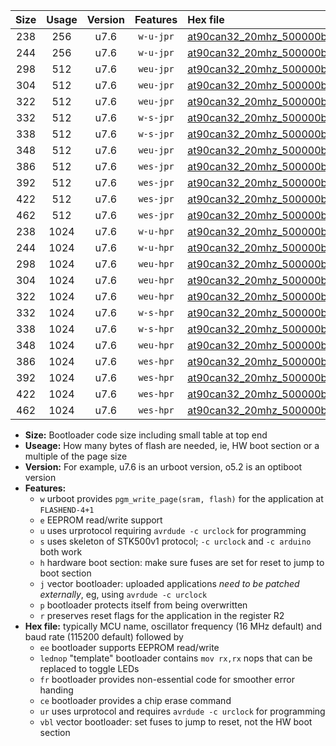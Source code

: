 |Size|Usage|Version|Features|Hex file|
|:-:|:-:|:-:|:-:|:--|
|238|256|u7.6|`w-u-jpr`|[at90can32_20mhz_500000bps_ur_vbl.hex](https://raw.githubusercontent.com/stefanrueger/urboot/main//at90can32_20mhz_500000bps_ur_vbl.hex)|
|244|256|u7.6|`w-u-jpr`|[at90can32_20mhz_500000bps_lednop_ur_vbl.hex](https://raw.githubusercontent.com/stefanrueger/urboot/main//at90can32_20mhz_500000bps_lednop_ur_vbl.hex)|
|298|512|u7.6|`weu-jpr`|[at90can32_20mhz_500000bps_ee_ur_vbl.hex](https://raw.githubusercontent.com/stefanrueger/urboot/main//at90can32_20mhz_500000bps_ee_ur_vbl.hex)|
|304|512|u7.6|`weu-jpr`|[at90can32_20mhz_500000bps_ee_lednop_ur_vbl.hex](https://raw.githubusercontent.com/stefanrueger/urboot/main//at90can32_20mhz_500000bps_ee_lednop_ur_vbl.hex)|
|322|512|u7.6|`weu-jpr`|[at90can32_20mhz_500000bps_ee_lednop_fr_ur_vbl.hex](https://raw.githubusercontent.com/stefanrueger/urboot/main//at90can32_20mhz_500000bps_ee_lednop_fr_ur_vbl.hex)|
|332|512|u7.6|`w-s-jpr`|[at90can32_20mhz_500000bps_vbl.hex](https://raw.githubusercontent.com/stefanrueger/urboot/main//at90can32_20mhz_500000bps_vbl.hex)|
|338|512|u7.6|`w-s-jpr`|[at90can32_20mhz_500000bps_lednop_vbl.hex](https://raw.githubusercontent.com/stefanrueger/urboot/main//at90can32_20mhz_500000bps_lednop_vbl.hex)|
|348|512|u7.6|`weu-jpr`|[at90can32_20mhz_500000bps_ee_lednop_fr_ce_ur_vbl.hex](https://raw.githubusercontent.com/stefanrueger/urboot/main//at90can32_20mhz_500000bps_ee_lednop_fr_ce_ur_vbl.hex)|
|386|512|u7.6|`wes-jpr`|[at90can32_20mhz_500000bps_ee_vbl.hex](https://raw.githubusercontent.com/stefanrueger/urboot/main//at90can32_20mhz_500000bps_ee_vbl.hex)|
|392|512|u7.6|`wes-jpr`|[at90can32_20mhz_500000bps_ee_lednop_vbl.hex](https://raw.githubusercontent.com/stefanrueger/urboot/main//at90can32_20mhz_500000bps_ee_lednop_vbl.hex)|
|422|512|u7.6|`wes-jpr`|[at90can32_20mhz_500000bps_ee_lednop_fr_vbl.hex](https://raw.githubusercontent.com/stefanrueger/urboot/main//at90can32_20mhz_500000bps_ee_lednop_fr_vbl.hex)|
|462|512|u7.6|`wes-jpr`|[at90can32_20mhz_500000bps_ee_lednop_fr_ce_vbl.hex](https://raw.githubusercontent.com/stefanrueger/urboot/main//at90can32_20mhz_500000bps_ee_lednop_fr_ce_vbl.hex)|
|238|1024|u7.6|`w-u-hpr`|[at90can32_20mhz_500000bps_ur.hex](https://raw.githubusercontent.com/stefanrueger/urboot/main//at90can32_20mhz_500000bps_ur.hex)|
|244|1024|u7.6|`w-u-hpr`|[at90can32_20mhz_500000bps_lednop_ur.hex](https://raw.githubusercontent.com/stefanrueger/urboot/main//at90can32_20mhz_500000bps_lednop_ur.hex)|
|298|1024|u7.6|`weu-hpr`|[at90can32_20mhz_500000bps_ee_ur.hex](https://raw.githubusercontent.com/stefanrueger/urboot/main//at90can32_20mhz_500000bps_ee_ur.hex)|
|304|1024|u7.6|`weu-hpr`|[at90can32_20mhz_500000bps_ee_lednop_ur.hex](https://raw.githubusercontent.com/stefanrueger/urboot/main//at90can32_20mhz_500000bps_ee_lednop_ur.hex)|
|322|1024|u7.6|`weu-hpr`|[at90can32_20mhz_500000bps_ee_lednop_fr_ur.hex](https://raw.githubusercontent.com/stefanrueger/urboot/main//at90can32_20mhz_500000bps_ee_lednop_fr_ur.hex)|
|332|1024|u7.6|`w-s-hpr`|[at90can32_20mhz_500000bps.hex](https://raw.githubusercontent.com/stefanrueger/urboot/main//at90can32_20mhz_500000bps.hex)|
|338|1024|u7.6|`w-s-hpr`|[at90can32_20mhz_500000bps_lednop.hex](https://raw.githubusercontent.com/stefanrueger/urboot/main//at90can32_20mhz_500000bps_lednop.hex)|
|348|1024|u7.6|`weu-hpr`|[at90can32_20mhz_500000bps_ee_lednop_fr_ce_ur.hex](https://raw.githubusercontent.com/stefanrueger/urboot/main//at90can32_20mhz_500000bps_ee_lednop_fr_ce_ur.hex)|
|386|1024|u7.6|`wes-hpr`|[at90can32_20mhz_500000bps_ee.hex](https://raw.githubusercontent.com/stefanrueger/urboot/main//at90can32_20mhz_500000bps_ee.hex)|
|392|1024|u7.6|`wes-hpr`|[at90can32_20mhz_500000bps_ee_lednop.hex](https://raw.githubusercontent.com/stefanrueger/urboot/main//at90can32_20mhz_500000bps_ee_lednop.hex)|
|422|1024|u7.6|`wes-hpr`|[at90can32_20mhz_500000bps_ee_lednop_fr.hex](https://raw.githubusercontent.com/stefanrueger/urboot/main//at90can32_20mhz_500000bps_ee_lednop_fr.hex)|
|462|1024|u7.6|`wes-hpr`|[at90can32_20mhz_500000bps_ee_lednop_fr_ce.hex](https://raw.githubusercontent.com/stefanrueger/urboot/main//at90can32_20mhz_500000bps_ee_lednop_fr_ce.hex)|

- **Size:** Bootloader code size including small table at top end
- **Useage:** How many bytes of flash are needed, ie, HW boot section or a multiple of the page size
- **Version:** For example, u7.6 is an urboot version, o5.2 is an optiboot version
- **Features:**
  + `w` urboot provides `pgm_write_page(sram, flash)` for the application at `FLASHEND-4+1`
  + `e` EEPROM read/write support
  + `u` uses urprotocol requiring `avrdude -c urclock` for programming
  + `s` uses skeleton of STK500v1 protocol; `-c urclock` and `-c arduino` both work
  + `h` hardware boot section: make sure fuses are set for reset to jump to boot section
  + `j` vector bootloader: uploaded applications *need to be patched externally*, eg, using `avrdude -c urclock`
  + `p` bootloader protects itself from being overwritten
  + `r` preserves reset flags for the application in the register R2
- **Hex file:** typically MCU name, oscillator frequency (16 MHz default) and baud rate (115200 default) followed by
  + `ee` bootloader supports EEPROM read/write
  + `lednop` "template" bootloader contains `mov rx,rx` nops that can be replaced to toggle LEDs
  + `fr` bootloader provides non-essential code for smoother error handing
  + `ce` bootloader provides a chip erase command
  + `ur` uses urprotocol and requires `avrdude -c urclock` for programming
  + `vbl` vector bootloader: set fuses to jump to reset, not the HW boot section
